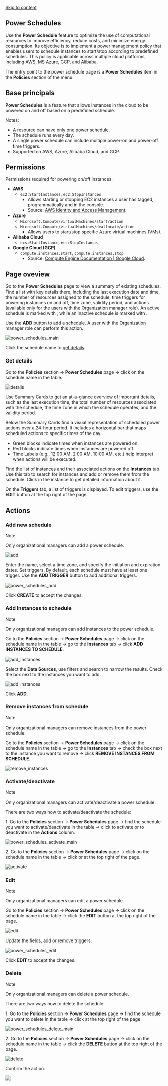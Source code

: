 [Skip to content](https://hystax.com/documentation/optscale/#power-schedules)

## Power Schedules

Use the **Power Schedule** feature to optimize the use of computational resources to improve efficiency, reduce costs, and minimize energy consumption. Its objective is to implement a power management policy that enables users to schedule instances to start/stop according to predefined schedules. This policy is applicable across multiple cloud platforms, including AWS, MS Azure, GCP, and Alibaba.

The entry point to the power schedule page is a **Power Schedules** item in the **Policies** section of the menu.

## Base principals

**Power Schedules** is a feature that allows instances in the cloud to be powered on and off based on a predefined schedule.

Notes:

- A resource can have only one power schedule.
- The schedule runs every day.
- A single power schedule can include multiple power-on and power-off time triggers.
- Supported on AWS, Azure, Alibaba Cloud, and GCP.

## Permissions

Permissions required for powering on/off instances:

- **AWS**
	- `ec2:StartInstances`, `ec2:StopInstances`
		- Allows starting or stopping EC2 instances a user has tagged, programmatically and in the console.
		- Source: [AWS Identity and Access Management](https://docs.aws.amazon.com/IAM/latest/UserGuide/reference_policies_examples_ec2_tag-owner.html).
- **Azure**
	- `Microsoft.Compute/virtualMachines/start/action`
	- `Microsoft.Compute/virtualMachines/deallocate/action`
		- Allows users to start/stop specific Azure virtual machines (VMs).
- **Alibaba Cloud**
	- `ecs:StartInstance`, `ecs:StopInstance`.
- **Google Cloud (GCP)**
	- `compute.instances.start`, `compute.instances.stop`
		- Source: [Compute Engine Documentation | Google Cloud](https://cloud.google.com/compute/docs/access/managing-access-to-resources).

## Page oveview

Go to the **Power Schedules** page to view a summary of existing schedules. Find a list with key details there, including the last execution date and time, the number of resources assigned to the schedule, time triggers for powering instances on and off, time zone, validity period, and actions (available only for the users with the Organization manager role). An active schedule is marked with , while an inactive schedule is marked with .

Use the **ADD** button to add a schedule. A user with the Organization manager role can perform this action.

![power_schedules_main](https://hystax.com/documentation/optscale/_static/screens/power_schedules/power_schedules_main.png)

Click the schedule name to [get details](https://hystax.com/documentation/optscale/power_schedules.html#get-details).

### Get details

Go to the **Policies** section → **Power Schedules** page → click on the schedule name in the table.

![details](https://hystax.com/documentation/optscale/_static/screens/power_schedules/details.png)

Use Summary Cards to get an at-a-glance overview of important details, such as the last execution time, the total number of resources associated with the schedule, the time zone in which the schedule operates, and the validity period.

Below the Summary Cards find a visual representation of scheduled power actions over a 24-hour period. It includes a horizontal bar that maps scheduled actions to specific times of the day.

- Green blocks indicate times when instances are powered on.
- Red blocks indicate times when instances are powered off.
- Time Labels (e.g., 12:00 AM, 2:00 AM, 10:00 AM, etc.) help interpret when actions will be executed.

Find the list of instances and their associated actions on the **Instances** tab. Use this tab to search for instances and add or remove them from the schedule. Click in the instance to get detailed information about it.

On the **Triggers** tab, a list of triggers is displayed. To edit triggers, use the **EDIT** button at the top right of the page.

## Actions

### Add new schedule

Note

Only organizational managers can add a power schedule.

![add](https://hystax.com/documentation/optscale/_static/screens/power_schedules/add.png)

Enter the name, select a time zone, and specify the initiation and expiration dates. Set triggers. By default, each schedule must have at least one trigger. Use the **ADD TRIGGER** button to add additional triggers.

![power_schedules_add](https://hystax.com/documentation/optscale/_static/screens/power_schedules/power_schedules_add.png)

Click **CREATE** to accept the changes.

### Add instances to schedule

Note

Only organizational managers can add instances to the power schedule.

Go to the **Policies** section → **Power Schedules** page → click on the schedule name in the table → go to the **Instances** tab → click **ADD INSTANCES TO SCHEDULE**.

![add_instances](https://hystax.com/documentation/optscale/_static/screens/power_schedules/add_instances.png)

Select the **Data Sources**, use filters and search to narrow the results. Check the box next to the instances you want to add.

![add_instances](https://hystax.com/documentation/optscale/_static/screens/power_schedules/add_instances_dlg.png)

Click **ADD**.

### Remove instances from schedule

Note

Only organizational managers can remove instances from the power schedule.

Go to the **Policies** section → **Power Schedules** page → click on the schedule name in the table → go to the **Instances** tab → check the box next to the instance you want to remove → click **REMOVE INSTANCES FROM SCHEDULE**.

![remove_instances](https://hystax.com/documentation/optscale/_static/screens/power_schedules/remove_instances.png)

### Activate/deactivate

Note

Only organizational managers can activate/deactivate a power schedule.

There are two ways how to activate/deactivate the schedule:

1\. Go to the **Policies** section → **Power Schedules** page → find the schedule you want to activate/deactivate in the table → click to activate or to deactivate in the **Actions** column.

![power_schedules_activate_main](https://hystax.com/documentation/optscale/_static/screens/power_schedules/power_schedules_activate_main.png)

2\. Go to the **Policies** section → **Power Schedules** page → click on the schedule name in the table → click or at the top right of the page.

![activate](https://hystax.com/documentation/optscale/_static/screens/power_schedules/activate.png)

### Edit

Note

Only organizational managers can edit a power schedule.

Go to the **Policies** section → **Power Schedules** page → click on the schedule name in the table → click the **EDIT** button at the top right of the page.

![edit](https://hystax.com/documentation/optscale/_static/screens/power_schedules/edit.png)

Update the fields, add or remove triggers.

![power_schedules_edit](https://hystax.com/documentation/optscale/_static/screens/power_schedules/power_schedules_edit.png)

Click **EDIT** to accept the changes.

### Delete

Note

Only organizational managers can delete a power schedule.

There are two ways how to delete the schedule:

1\. Go to the **Policies** section → **Power Schedules** page → find the schedule you want to delete in the table → click at the top right of the page.

![power_schedules_delete_main](https://hystax.com/documentation/optscale/_static/screens/power_schedules/power_schedules_delete_main.png)

2\. Go to the **Policies** section → **Power Schedules** page → click on the schedule name in the table → click the **DELETE** button at the top right of the page.

![delete](https://hystax.com/documentation/optscale/_static/screens/power_schedules/delete.png)

Confirm the action.

![](https://hystax.com/documentation/optscale/images/snipp4.svg)